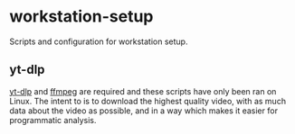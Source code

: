 # workstation-setup
Scripts and configuration for workstation setup.

## yt-dlp
[yt-dlp](https://github.com/yt-dlp/yt-dlp) and [ffmpeg](https://ffmpeg.org/) are required and these scripts have only been ran on Linux. The intent to is to download the highest quality video, with as much data about the video as possible, and in a way which makes it easier for programmatic analysis.
